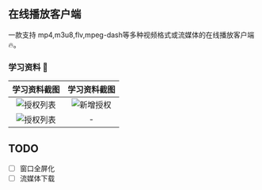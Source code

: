 ## 在线播放客户端

一款支持 mp4,m3u8,flv,mpeg-dash等多种视频格式或流媒体的在线播放客户端 🔥。

### 学习资料 🤩

|                          学习资料截图                           |                          学习资料截图                           |
| :-------------------------------------------------------------: | :-------------------------------------------------------------: |
| ![授权列表](https://s2.loli.net/2022/09/18/4Yid5Ql81wnV2bU.png) | ![新增授权](https://s2.loli.net/2022/09/18/cbzwIdaXvoxWMi9.png) |
| ![授权列表](https://s2.loli.net/2022/09/18/vGnX5ApCt1oIUf2.png) |                                -                                |

## TODO

- [ ] 窗口全屏化
- [ ] 流媒体下载